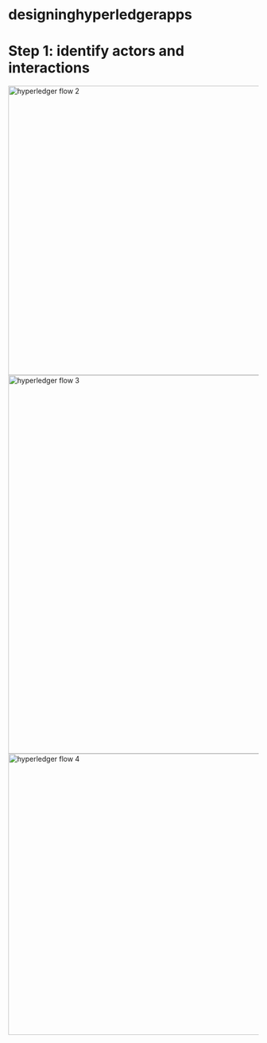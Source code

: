 # designinghyperledgerapps

# Step 1: identify actors and interactions

<img src="https://farm5.staticflickr.com/4603/40152936541_22d27b5869_b.jpg" width="1024" height="581" alt="hyperledger flow 2">

<img src="https://farm5.staticflickr.com/4716/39441555094_bff5750a6b_b.jpg" width="923" height="760" alt="hyperledger flow 3">

<img src="https://farm5.staticflickr.com/4708/40152936591_2466ba880c_b.jpg" width="1024" height="565" alt="hyperledger flow 4">
